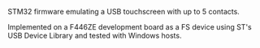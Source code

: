 STM32 firmware emulating a USB touchscreen with up to 5 contacts. 

 Implemented on a F446ZE development board as a FS device using ST's USB Device Library and tested with Windows hosts.
